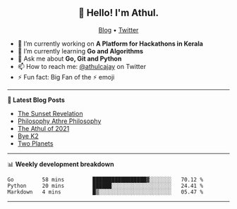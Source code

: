 <h2 align="center">👋 Hello! I'm Athul.</h2>
<p align="center">
  <a href="https://blog.athulcyriac.in">Blog</a> •
  <a href="https://twitter.com/athulcajay">Twitter</a>
</p>


- 🔭 I’m currently working on **A Platform for Hackathons in Kerala**
- 🌱 I’m currently learning **Go and Algorithms**
- 💬 Ask me about **Go, Git and Python**
- 📫 How to reach me: [@athulcajay](https://twitter.com/athulcajay) on Twitter
- ⚡ Fun fact: Big Fan of the :zap: emoji

-------

**📝 Latest Blog Posts**

<!-- BLOG-POST-LIST:START -->
- [The Sunset Revelation](https://blog.athulcyriac.in/blog/philosphy-2/)
- [Philosophy Athre Philosophy](https://blog.athulcyriac.in/blog/philosophies/)
- [The Athul of 2021](https://blog.athulcyriac.in/blog/2021-me/)
- [Bye K2](https://blog.athulcyriac.in/blog/bye-k2/)
- [Two Planets](https://blog.athulcyriac.in/blog/two-planets/)
<!-- BLOG-POST-LIST:END -->

-------

📊 **Weekly development breakdown**
<!--START_SECTION:waka-->

```text
Go         58 mins         █████████████████▓░░░░░░░   70.12 %
Python     20 mins         ██████░░░░░░░░░░░░░░░░░░░   24.41 %
Markdown   4 mins          █▒░░░░░░░░░░░░░░░░░░░░░░░   05.47 %
```

<!--END_SECTION:waka-->

-------
